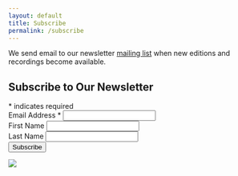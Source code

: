 ```yaml
---
layout: default
title: Subscribe
permalink: /subscribe
---
```


We send email to our newsletter [mailing list](//eepurl.com/h5UB4L) when new editions and recordings become available.

<!-- Begin Mailchimp Signup Form -->
<link href="https://cdn-images.mailchimp.com/embedcode/classic-10_7_dtp.css" rel="stylesheet" type="text/css">
<div id="mc_embed_signup">
<form action="https://maxjanowski.us11.list-manage.com/subscribe/post?u=9e80fd37a5d35e6453df13c7a&amp;id=8119d6a0d5" method="post" id="mc-embedded-subscribe-form" name="mc-embedded-subscribe-form" class="validate" target="_blank" novalidate>
    <div id="mc_embed_signup_scroll">
	<h2>Subscribe to Our Newsletter</h2>
<div class="indicates-required"><span class="asterisk">*</span> indicates required</div>
<div class="mc-field-group">
	<label for="mce-EMAIL">Email Address  <span class="asterisk">*</span>
</label>
	<input type="email" value="" name="EMAIL" class="required email" id="mce-EMAIL">
</div>
<div class="mc-field-group">
	<label for="mce-FNAME">First Name </label>
	<input type="text" value="" name="FNAME" class="" id="mce-FNAME">
</div>
<div class="mc-field-group">
	<label for="mce-LNAME">Last Name </label>
	<input type="text" value="" name="LNAME" class="" id="mce-LNAME">
</div>
<div hidden="true"><input type="hidden" name="tags" value="9139433"></div>
	<div id="mce-responses" class="clear foot">
		<div class="response" id="mce-error-response" style="display:none"></div>
		<div class="response" id="mce-success-response" style="display:none"></div>
	</div>    <!-- real people should not fill this in and expect good things - do not remove this or risk form bot signups-->
    <div style="position: absolute; left: -5000px;" aria-hidden="true"><input type="hidden" name="b_9e80fd37a5d35e6453df13c7a_8119d6a0d5" tabindex="-1" value=""></div>
        <div class="optionalParent">
            <div class="clear foot">
                <input type="submit" value="Subscribe" name="subscribe" id="mc-embedded-subscribe" class="button">
                <p class="brandingLogo"><a href="https://eepurl.com/h5UznH" title="Mailchimp - email marketing made easy and fun"><img src="https://eep.io/mc-cdn-images/template_images/branding_logo_text_dark_dtp.svg"></a></p>
            </div>
        </div>
    </div>
</form>
</div>
<script type='text/javascript' src='https://s3.amazonaws.com/downloads.mailchimp.com/js/mc-validate.js'>
</script>
<script type='text/javascript'>
	(function($) {
		window.fnames = ['EMAIL','FNAME','LNAME','ADDRESS','PHONE'];
		window.ftypes = ['email','text','text','address','phone'];
	}(jQuery));
	var $mcj = jQuery.noConflict(true);
</script>
<!--End mc_embed_signup-->
